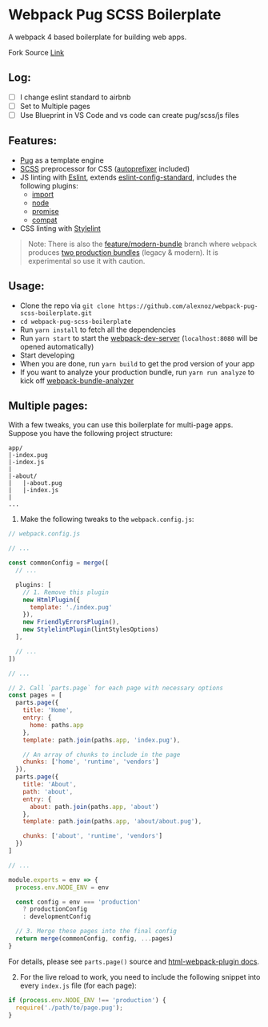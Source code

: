 # Webpack Pug SCSS Boilerplate

A webpack 4 based boilerplate for building web apps.

Fork Source [Link](https://github.com/alexnoz/webpack-pug-scss-boilerplate)

## Log:

- [ ] I change eslint standard to airbnb
- [ ] Set to Multiple pages
- [ ] Use Blueprint in VS Code and vs code can create pug/scss/js files

## Features:

* [Pug](https://pugjs.org) as a template engine
* [SCSS](http://sass-lang.com) preprocessor for CSS ([autoprefixer](https://github.com/postcss/autoprefixer) included)
* JS linting with [Eslint](https://eslint.org), extends [eslint-config-standard](https://github.com/standard/eslint-config-standard), includes the following plugins:
  * [import](https://github.com/benmosher/eslint-plugin-import)
  * [node](https://github.com/mysticatea/eslint-plugin-node)
  * [promise](https://github.com/xjamundx/eslint-plugin-promise)
  * [compat](https://github.com/amilajack/eslint-plugin-compat)
* CSS linting with [Stylelint](http://stylelint.io)

>Note: There is also the [feature/modern-bundle](https://github.com/alexnoz/webpack-pug-scss-boilerplate/tree/feature/modern-bundle) branch where `webpack` produces [two production bundles](https://philipwalton.com/articles/deploying-es2015-code-in-production-today/) (legacy & modern). It is experimental so use it with caution.

## Usage:
* Clone the repo via `git clone https://github.com/alexnoz/webpack-pug-scss-boilerplate.git`
* `cd webpack-pug-scss-boilerplate`
* Run `yarn install` to fetch all the dependencies
* Run `yarn start` to start the [webpack-dev-server](https://github.com/webpack/webpack-dev-server) (`localhost:8080` will be opened automatically)
* Start developing
* When you are done, run `yarn build` to get the prod version of your app
* If you want to analyze your production bundle, run `yarn run analyze` to kick off [webpack-bundle-analyzer](https://github.com/webpack-contrib/webpack-bundle-analyzer)

## Multiple pages:

With a few tweaks, you can use this boilerplate for multi-page apps. Suppose you have the following project structure:

```
app/
|-index.pug
|-index.js
|
|-about/
|   |-about.pug
|   |-index.js
|
...
```

1. Make the following tweaks to the `webpack.config.js`:
  ```javascript
  // webpack.config.js

  // ...

  const commonConfig = merge([
    // ...

    plugins: [
      // 1. Remove this plugin
      new HtmlPlugin({
        template: './index.pug'
      }),
      new FriendlyErrorsPlugin(),
      new StylelintPlugin(lintStylesOptions)
    ],

    // ...
  ])

  // ...

  // 2. Call `parts.page` for each page with necessary options
  const pages = [
    parts.page({
      title: 'Home',
      entry: {
        home: paths.app
      },
      template: path.join(paths.app, 'index.pug'),

      // An array of chunks to include in the page
      chunks: ['home', 'runtime', 'vendors']
    }),
    parts.page({
      title: 'About',
      path: 'about',
      entry: {
        about: path.join(paths.app, 'about')
      },
      template: path.join(paths.app, 'about/about.pug'),

      chunks: ['about', 'runtime', 'vendors']
    })
  ]

  // ...

  module.exports = env => {
    process.env.NODE_ENV = env

    const config = env === 'production'
      ? productionConfig
      : developmentConfig

    // 3. Merge these pages into the final config
    return merge(commonConfig, config, ...pages)
  }
  ```

  For details, please see `parts.page()` source and [html-webpack-plugin docs](https://github.com/jantimon/html-webpack-plugin#options).

2. For the live reload to work, you need to include the following snippet into every `index.js` file (for each page):

  ```javascript
  if (process.env.NODE_ENV !== 'production') {
    require('./path/to/page.pug');
  }
  ```

